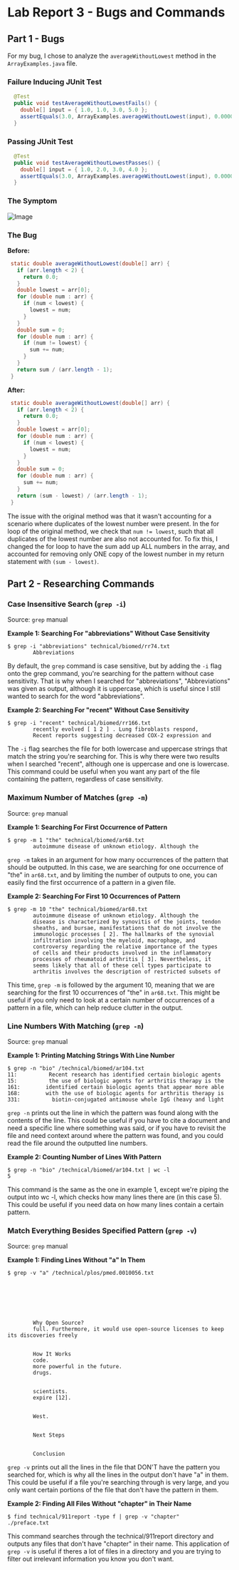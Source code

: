 # Lab Report 3 - Bugs and Commands

## Part 1 - Bugs

For my bug, I chose to analyze the `averageWithoutLowest` method in the `ArrayExamples.java` file.

### Failure Inducing JUnit Test

```java
  @Test
  public void testAverageWithoutLowestFails() {
    double[] input = { 1.0, 1.0, 3.0, 5.0 };
    assertEquals(3.0, ArrayExamples.averageWithoutLowest(input), 0.00001);
  }
```
### Passing JUnit Test

```java
  @Test
  public void testAverageWithoutLowestPasses() {
    double[] input = { 1.0, 2.0, 3.0, 4.0 };
    assertEquals(3.0, ArrayExamples.averageWithoutLowest(input), 0.00001);
  }
```

### The Symptom

![Image](/lab3_images/lab3_1.png)

### The Bug

**Before:**

```java
 static double averageWithoutLowest(double[] arr) {
   if (arr.length < 2) {
     return 0.0;
   }
   double lowest = arr[0];
   for (double num : arr) {
     if (num < lowest) {
       lowest = num;
     }
   }
   double sum = 0;
   for (double num : arr) {
     if (num != lowest) {
       sum += num;
     }
   }
   return sum / (arr.length - 1);
 }
```

**After:**

```java
 static double averageWithoutLowest(double[] arr) {
   if (arr.length < 2) {
     return 0.0;
   }
   double lowest = arr[0];
   for (double num : arr) {
     if (num < lowest) {
       lowest = num;
     }
   }
   double sum = 0;
   for (double num : arr) {
     sum += num;
   }
   return (sum - lowest) / (arr.length - 1);
 }
```

The issue with the original method was that it wasn't accounting for a scenario where duplicates of the lowest number were present. In the for loop of the original method, we check that `num != lowest`, such that all duplicates of the lowest number are also not accounted for. To fix this, I changed the for loop to have the sum add up ALL numbers in the array, and accounted for removing only ONE copy of the lowest number in my return statement with `(sum - lowest)`.

## Part 2 - Researching Commands

### Case Insensitive Search (`grep -i`)

Source: `grep` manual

**Example 1: Searching For "abbreviations" Without Case Sensitivity**

```
$ grep -i "abbreviations" technical/biomed/rr74.txt
        Abbreviations
```

By default, the `grep` command is case sensitive, but by adding the `-i` flag onto the grep command, you're searching for the pattern without case sensitivity. That is why when I searched for "abbreviations", "Abbreviations" was given as output, although it is uppercase, which is useful since I still wanted to search for the word "abbreviations".

**Example 2: Searching For "recent" Without Case Sensitivity**

```
$ grep -i "recent" technical/biomed/rr166.txt 
        recently evolved [ 1 2 ] . Lung fibroblasts respond, 
        Recent reports suggesting decreased COX-2 expression and
```

The `-i` flag searches the file for both lowercase and uppercase strings that match the string you're searching for. This is why there were two results when I searched "recent", although one is uppercase and one is lowercase. This command could be useful when you want any part of the file containing the pattern, regardless of case sensitivity.

### Maximum Number of Matches (`grep -m`)

Source: `grep` manual

**Example 1: Searching For First Occurrence of Pattern**

```
$ grep -m 1 "the" technical/biomed/ar68.txt
        autoimmune disease of unknown etiology. Although the
```

`grep -m` takes in an argument for how many occurrences of the pattern that should be outputted. In this case, we are searching for one occurrence of "the" in `ar68.txt`, and by limiting the number of outputs to one, you can easily find the first occurrence of a pattern in a given file.

**Example 2: Searching For First 10 Occurrences of Pattern**

```
$ grep -m 10 "the" technical/biomed/ar68.txt
        autoimmune disease of unknown etiology. Although the
        disease is characterized by synovitis of the joints, tendon
        sheaths, and bursae, manifestations that do not involve the
        immunologic processes [ 2]. The hallmarks of the synovial
        infiltration involving the myeloid, macrophage, and
        controversy regarding the relative importance of the types
        of cells and their products involved in the inflammatory
        processes of rheumatoid arthritis [ 3]. Nevertheless, it
        seems likely that all of these cell types participate to
        arthritis involves the description of restricted subsets of
```

This time, `grep -m` is followed by the argument 10, meaning that we are searching for the first 10 occurrences of "the" in `ar68.txt`. This might be useful if you only need to look at a certain number of occurrences of a pattern  in a file, which can help reduce clutter in the output.

### Line Numbers With Matching (`grep -n`)

Source: `grep` manual

**Example 1: Printing Matching Strings With Line Number**

```
$ grep -n "bio" /technical/biomed/ar104.txt
11:          Recent research has identified certain biologic agents
15:          the use of biologic agents for arthritis therapy is the
161:        identified certain biologic agents that appear more able
168:        with the use of biologic agents for arthritis therapy is
331:          biotin-conjugated antimouse whole IgG (heavy and light
```

`grep -n` prints out the line in which the pattern was found along with the contents of the line. This could be useful if you have to cite a document and need a specific line where something was said, or if you have to revisit the file and need context around where the pattern was found, and you could read the file around the outputted line numbers.

**Example 2: Counting Number of Lines With Pattern**

```
$ grep -n "bio" /technical/biomed/ar104.txt | wc -l
5
```

This command is the same as the one in example 1, except we're piping the output into wc -l, which checks how many lines there are (in this case 5). This could be useful if you need data on how many lines contain a certain pattern.

### Match Everything Besides Specified Pattern (`grep -v`)

Source: `grep` manual

**Example 1: Finding Lines Without "a" In Them**

```
$ grep -v "a" /technical/plos/pmed.0010056.txt







        Why Open Source?
        full. Furthermore, it would use open-source licenses to keep its discoveries freely
      

        How It Works
        code.
        more powerful in the future.
        drugs.


        scientists.
        expire [12].


        West.


        Next Steps


        Conclusion
```

`grep -v` prints out all the lines in the file that DON'T have the pattern you searched for, which is why all the lines in the output don't have "a" in them. This could be useful if a file you're searching through is very large, and you only want certain portions of the file that don't have the pattern in them.

**Example 2: Finding All Files Without "chapter" in Their Name**

```
$ find technical/911report -type f | grep -v "chapter"
./preface.txt
```

This command searches through the technical/911report directory and outputs any files that don't have "chapter" in their name. This application of `grep -v` is useful if theres a lot of files in a directory and you are trying to filter out irrelevant information you know you don't want.
